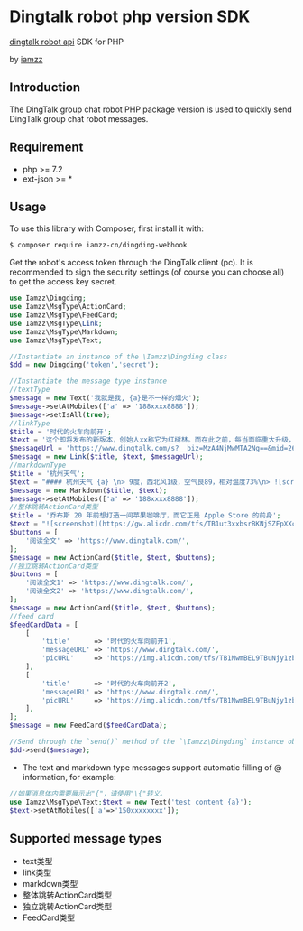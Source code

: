 # Dingtalk robot php version SDK
[dingtalk robot api](https://ding-doc.dingtalk.com/document#/org-dev-guide/custom-robot) SDK for PHP

by [iamzz](http://www.iamzz.cn)

## Introduction
The DingTalk group chat robot PHP package version is used to quickly send DingTalk group chat robot messages.
## Requirement
* php >= 7.2
* ext-json >= *
## Usage
To use this library with Composer, first install it with:
```bash
$ composer require iamzz-cn/dingding-webhook
```
Get the robot's access token through the DingTalk client (pc). It is recommended to sign the security settings (of course you can choose all) to get the access key secret.
```php
use Iamzz\Dingding;
use Iamzz\MsgType\ActionCard;
use Iamzz\MsgType\FeedCard;
use Iamzz\MsgType\Link;
use Iamzz\MsgType\Markdown;
use Iamzz\MsgType\Text;

//Instantiate an instance of the \Iamzz\Dingding class
$dd = new Dingding('token','secret');

//Instantiate the message type instance
//textType
$message = new Text('我就是我, {a}是不一样的烟火');
$message->setAtMobiles(['a' => '188xxxx8888']);
$message->setIsAll(true);
//linkType
$title = '时代的火车向前开';
$text = '这个即将发布的新版本，创始人xx称它为红树林。而在此之前，每当面临重大升级，产品经理们都会取一个应景的代号，这一次，为什么是红树林';
$messageUrl = 'https://www.dingtalk.com/s?__biz=MzA4NjMwMTA2Ng==&mid=2650316842&idx=1&sn=60da3ea2b29f1dcc43a7c8e4a7c97a16&scene=2&srcid=09189AnRJEdIiWVaKltFzNTw&from=timeline&isappinstalled=0&key=&ascene=2&uin=&devicetype=android-23&version=26031933&nettype=WIFI';
$message = new Link($title, $text, $messageUrl);
//markdownType
$title = '杭州天气';
$text = "#### 杭州天气 {a} \n> 9度，西北风1级，空气良89，相对温度73%\n> ![screenshot](https://img.alicdn.com/tfs/TB1NwmBEL9TBuNjy1zbXXXpepXa-2400-1218.png)\n> ###### 10点20分发布 [天气](https://www.dingtalk.com) \n";
$message = new Markdown($title, $text);
$message->setAtMobiles(['a' => '188xxxx8888']);
//整体跳转ActionCard类型
$title = '乔布斯 20 年前想打造一间苹果咖啡厅，而它正是 Apple Store 的前身';
$text = "![screenshot](https://gw.alicdn.com/tfs/TB1ut3xxbsrBKNjSZFpXXcXhFXa-846-786.png)\n ### 乔布斯 20 年前想打造的苹果咖啡厅\n Apple Store 的设计正从原来满满的科技感走向生活化，而其生活化的走向其实可以追溯到 20 年前苹果一个建立咖啡馆的计划";
$buttons = [
    '阅读全文' => 'https://www.dingtalk.com/',
];
$message = new ActionCard($title, $text, $buttons);
//独立跳转ActionCard类型
$buttons = [
    '阅读全文1' => 'https://www.dingtalk.com/',
    '阅读全文2' => 'https://www.dingtalk.com/',
];
$message = new ActionCard($title, $text, $buttons);
//feed card
$feedCardData = [
    [
        'title'      => '时代的火车向前开1',
        'messageURL' => 'https://www.dingtalk.com/',
        'picURL'     => 'https://img.alicdn.com/tfs/TB1NwmBEL9TBuNjy1zbXXXpepXa-2400-1218.png',
    ],
    [
        'title'      => '时代的火车向前开2',
        'messageURL' => 'https://www.dingtalk.com/',
        'picURL'     => 'https://img.alicdn.com/tfs/TB1NwmBEL9TBuNjy1zbXXXpepXa-2400-1218.png',
    ],
];
$message = new FeedCard($feedCardData);

//Send through the `send()` method of the `\Iamzz\Dingding` instance object
$dd->send($message);
```
* The text and markdown type messages support automatic filling of @ information, for example:
```php
//如果消息体内需要展示出"{"，请使用"\{"转义。
use Iamzz\MsgType\Text;$text = new Text('test content {a}');
$text->setAtMobiles(['a'=>'150xxxxxxxx']);
```
## Supported message types
* text类型 
* link类型
* markdown类型
* 整体跳转ActionCard类型
* 独立跳转ActionCard类型
* FeedCard类型

